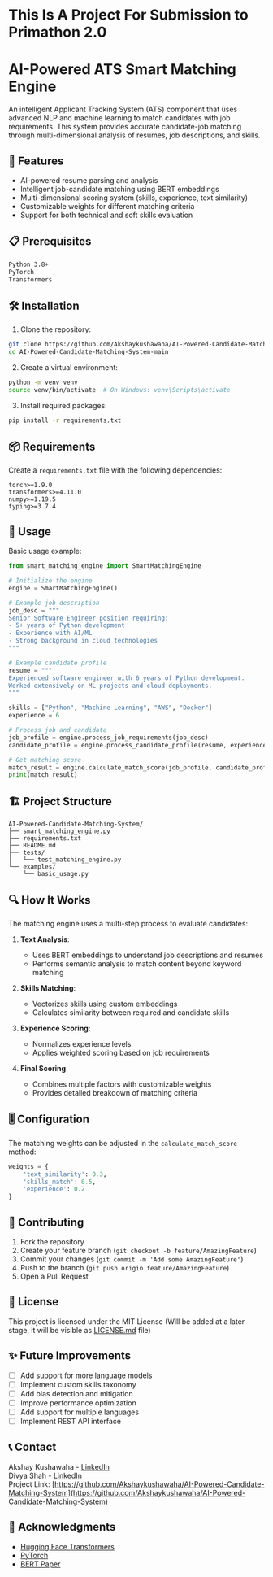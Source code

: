 # This Is A Project For Submission to Primathon 2.0
# AI-Powered ATS Smart Matching Engine

An intelligent Applicant Tracking System (ATS) component that uses advanced NLP and machine learning to match candidates with job requirements. This system provides accurate candidate-job matching through multi-dimensional analysis of resumes, job descriptions, and skills.

## 🚀 Features

- AI-powered resume parsing and analysis
- Intelligent job-candidate matching using BERT embeddings
- Multi-dimensional scoring system (skills, experience, text similarity)
- Customizable weights for different matching criteria
- Support for both technical and soft skills evaluation

## 📋 Prerequisites

```bash
Python 3.8+
PyTorch
Transformers
```

## 🛠️ Installation

1. Clone the repository:
```bash
git clone https://github.com/Akshaykushawaha/AI-Powered-Candidate-Matching-System
cd AI-Powered-Candidate-Matching-System-main
```

2. Create a virtual environment:
```bash
python -m venv venv
source venv/bin/activate  # On Windows: venv\Scripts\activate
```

3. Install required packages:
```bash
pip install -r requirements.txt
```

## 📦 Requirements

Create a `requirements.txt` file with the following dependencies:

```
torch>=1.9.0
transformers>=4.11.0
numpy>=1.19.5
typing>=3.7.4
```

## 🎯 Usage

Basic usage example:

```python
from smart_matching_engine import SmartMatchingEngine

# Initialize the engine
engine = SmartMatchingEngine()

# Example job description
job_desc = """
Senior Software Engineer position requiring:
- 5+ years of Python development
- Experience with AI/ML
- Strong background in cloud technologies
"""

# Example candidate profile
resume = """
Experienced software engineer with 6 years of Python development.
Worked extensively on ML projects and cloud deployments.
"""

skills = ["Python", "Machine Learning", "AWS", "Docker"]
experience = 6

# Process job and candidate
job_profile = engine.process_job_requirements(job_desc)
candidate_profile = engine.process_candidate_profile(resume, experience, skills)

# Get matching score
match_result = engine.calculate_match_score(job_profile, candidate_profile)
print(match_result)
```

## 🏗️ Project Structure

```
AI-Powered-Candidate-Matching-System/
├── smart_matching_engine.py
├── requirements.txt
├── README.md
├── tests/
│   └── test_matching_engine.py
└── examples/
    └── basic_usage.py
```

## 🔍 How It Works

The matching engine uses a multi-step process to evaluate candidates:

1. **Text Analysis**:
   - Uses BERT embeddings to understand job descriptions and resumes
   - Performs semantic analysis to match content beyond keyword matching

2. **Skills Matching**:
   - Vectorizes skills using custom embeddings
   - Calculates similarity between required and candidate skills

3. **Experience Scoring**:
   - Normalizes experience levels
   - Applies weighted scoring based on job requirements

4. **Final Scoring**:
   - Combines multiple factors with customizable weights
   - Provides detailed breakdown of matching criteria

## 🎚️ Configuration

The matching weights can be adjusted in the `calculate_match_score` method:

```python
weights = {
    'text_similarity': 0.3,
    'skills_match': 0.5,
    'experience': 0.2
}
```

## 🤝 Contributing

1. Fork the repository
2. Create your feature branch (`git checkout -b feature/AmazingFeature`)
3. Commit your changes (`git commit -m 'Add some AmazingFeature'`)
4. Push to the branch (`git push origin feature/AmazingFeature`)
5. Open a Pull Request

## 📜 License

This project is licensed under the MIT License (Will be added at a later stage, it will be visible as [LICENSE.md](LICENSE.md) file) 

## ✨ Future Improvements

- [ ] Add support for more language models
- [ ] Implement custom skills taxonomy
- [ ] Add bias detection and mitigation
- [ ] Improve performance optimization
- [ ] Add support for multiple languages
- [ ] Implement REST API interface

## 📞 Contact

Akshay Kushawaha - [LinkedIn](https://www.linkedin.com/in/akshay-kushawaha-301a95220/) <br/>
Divya Shah - [LinkedIn](https://www.linkedin.com/in/divya-shah-4a16791b5/) <br/>
Project Link: [https://github.com/Akshaykushawaha/AI-Powered-Candidate-Matching-System](https://github.com/Akshaykushawaha/AI-Powered-Candidate-Matching-System)

## 🙏 Acknowledgments

* [Hugging Face Transformers](https://huggingface.co/transformers/)
* [PyTorch](https://pytorch.org/)
* [BERT Paper](https://arxiv.org/abs/1810.04805)
